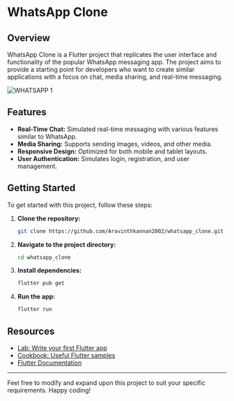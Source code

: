 # WhatsApp Clone

## Overview

WhatsApp Clone is a Flutter project that replicates the user interface and functionality of the popular WhatsApp messaging app. The project aims to provide a starting point for developers who want to create similar applications with a focus on chat, media sharing, and real-time messaging.

![WHATSAPP 1](https://github.com/user-attachments/assets/a3036f8e-4b2e-41ca-9fcd-9b8857856b4f)


## Features

- **Real-Time Chat:** Simulated real-time messaging with various features similar to WhatsApp.
- **Media Sharing:** Supports sending images, videos, and other media.
- **Responsive Design:** Optimized for both mobile and tablet layouts.
- **User Authentication:** Simulates login, registration, and user management.

## Getting Started

To get started with this project, follow these steps:

1. **Clone the repository:**

    ```bash
    git clone https://github.com/Aravinthkannan2002/whatsapp_clone.git
    ```

2. **Navigate to the project directory:**

    ```bash
    cd whatsapp_clone
    ```

3. **Install dependencies:**

    ```bash
    flutter pub get
    ```

4. **Run the app:**

    ```bash
    flutter run
    ```

## Resources

- [Lab: Write your first Flutter app](https://docs.flutter.dev/get-started/codelab)
- [Cookbook: Useful Flutter samples](https://docs.flutter.dev/cookbook)
- [Flutter Documentation](https://docs.flutter.dev/)
---

Feel free to modify and expand upon this project to suit your specific requirements. Happy coding!
